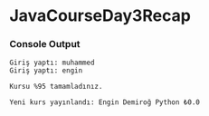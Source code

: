 # JavaCourseDay3Recap

### Console Output

```
Giriş yaptı: muhammed
Giriş yaptı: engin

Kursu %95 tamamladınız.

Yeni kurs yayınlandı: Engin Demiroğ Python ₺0.0
```
